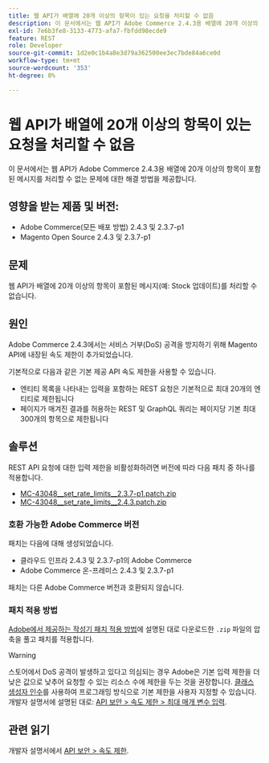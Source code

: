 ```yaml
---
title: 웹 API가 배열에 20개 이상의 항목이 있는 요청을 처리할 수 없음
description: 이 문서에서는 웹 API가 Adobe Commerce 2.4.3용 배열에 20개 이상의 항목이 포함된 메시지를 처리할 수 없는 문제에 대한 해결 방법을 제공합니다.
exl-id: 7e6b3fe8-3133-4773-afa7-fbfdd98ecde9
feature: REST
role: Developer
source-git-commit: 1d2e0c1b4a8e3d79a362500ee3ec7bde84a6ce0d
workflow-type: tm+mt
source-wordcount: '353'
ht-degree: 0%

---
```


# 웹 API가 배열에 20개 이상의 항목이 있는 요청을 처리할 수 없음

이 문서에서는 웹 API가 Adobe Commerce 2.4.3용 배열에 20개 이상의 항목이 포함된 메시지를 처리할 수 없는 문제에 대한 해결 방법을 제공합니다.

## 영향을 받는 제품 및 버전:

* Adobe Commerce(모든 배포 방법) 2.4.3 및 2.3.7-p1
* Magento Open Source 2.4.3 및 2.3.7-p1

## 문제

웹 API가 배열에 20개 이상의 항목이 포함된 메시지(예: Stock 업데이트)를 처리할 수 없습니다.

## 원인

Adobe Commerce 2.4.3에서는 서비스 거부(DoS) 공격을 방지하기 위해 Magento API에 내장된 속도 제한이 추가되었습니다.

기본적으로 다음과 같은 기본 제공 API 속도 제한을 사용할 수 있습니다.

* 엔티티 목록을 나타내는 입력을 포함하는 REST 요청은 기본적으로 최대 20개의 엔티티로 제한됩니다
* 페이지가 매겨진 결과를 허용하는 REST 및 GraphQL 쿼리는 페이지당 기본 최대 300개의 항목으로 제한됩니다

## 솔루션

REST API 요청에 대한 입력 제한을 비활성화하려면 버전에 따라 다음 패치 중 하나를 적용합니다.

* [MC-43048__set_rate_limits__2.3.7-p1.patch.zip](assets/MC-43048__set_rate_limits__2.3.7-p1.patch.zip)
* [MC-43048__set_rate_limits__2.4.3.patch.zip](assets/MC-43048__set_rate_limits__2.4.3.patch.zip)

### 호환 가능한 Adobe Commerce 버전

패치는 다음에 대해 생성되었습니다.

* 클라우드 인프라 2.4.3 및 2.3.7-p1의 Adobe Commerce
* Adobe Commerce 온-프레미스 2.4.3 및 2.3.7-p1

패치는 다른 Adobe Commerce 버전과 호환되지 않습니다.

### 패치 적용 방법

[Adobe에서 제공하는 작성기 패치 적용 방법](/help/how-to/general/how-to-apply-a-composer-patch-provided-by-magento.md)에 설명된 대로 다운로드한 `.zip` 파일의 압축을 풀고 패치를 적용합니다.

>[!WARNING]
>
>스토어에서 DoS 공격이 발생하고 있다고 의심되는 경우 Adobe은 기본 입력 제한을 더 낮은 값으로 낮추어 요청할 수 있는 리소스 수에 제한을 두는 것을 권장합니다.  [클래스 생성자 인수](https://devdocs.magento.com/guides/v2.4/extension-dev-guide/build/di-xml-file.html)를 사용하여 프로그래밍 방식으로 기본 제한을 사용자 지정할 수 있습니다.
>개발자 설명서에 설명된 대로: [API 보안 > 속도 제한 > 최대 매개 변수 입력](https://devdocs.magento.com/guides/v2.4/get-started/api-security.html#rate-limiting).

## 관련 읽기

개발자 설명서에서 [API 보안 > 속도 제한](https://devdocs.magento.com/guides/v2.4/get-started/api-security.html#rate-limiting).

